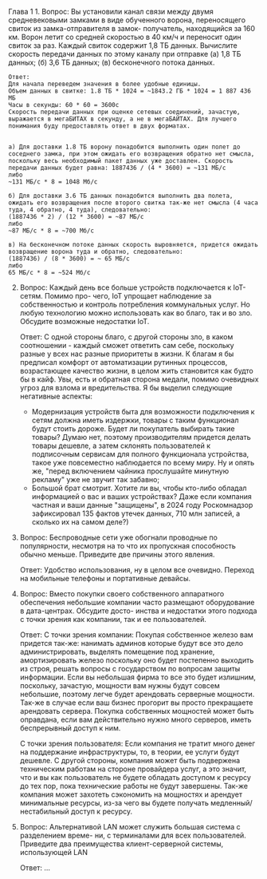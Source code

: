 Глава 1
1. 
	Вопрос:
	Вы установили канал связи между двумя средневековыми замками в виде
	обученного ворона, переносящего свиток из замка-отправителя в замок-
	получатель, находящийся за 160 км. Ворон летит со средней скоростью
	в 40 км/ч и переносит один свиток за раз. Каждый свиток содержит 1,8 ТБ
	данных. Вычислите скорость передачи данных по этому каналу при отправке
	(а) 1,8 ТБ данных; (б) 3,6 ТБ данных; (в) бесконечного потока данных.
	
	Ответ: 
	Для начала переведем значения в более удобные единицы.
	Объем данных в свитке: 1.8 ТБ * 1024 = ~1843.2 ГБ * 1024 = 1 887 436 МБ
	Часы в секунды: 60 * 60 = 3600c
	Скорость передачи данных при оценке сетевых соединений, зачастую, выражается в мегаБИТАХ в секунду, а не в мегаБАЙТАХ. Для лучшего понимания буду предоставлять ответ в двух форматах.
	
	
	а) Для доставки 1.8 ТБ ворону понадобится выполнить один полет до соседнего замка, при этом ожидать его возвращения обратно нет смысла, поскольку весь необходимый пакет данных уже доставлен. Скорость передачи данных будет равна: 1887436 / (4 * 3600) = ~131 МБ/с
	либо
	~131 МБ/с * 8 = 1048 Мб/c 
	
	б) Для доставки 3.6 ТБ данных понадобится выполнить два полета, ожидать его возвращения после второго свитка так-же нет смысла (4 часа туда, 4 обратно, 4 туда), следовательно:
	(1887436 * 2) / (12 * 3600) = ~87 МБ/с
	либо 
	~87 МБ/с * 8 = ~700 Мб/c
	
	в) На бесконечном потоке данных скорость выровняется, придется ожидать возвращение ворона туда и обратно, следовательно:
	(1887436) / (8 * 3600) = ~ 65 МБ/с
	либо
	65 МБ/с * 8 = ~524 Мб/c
2. 
	Вопрос:
	Каждый день все больше устройств подключается к IoT-сетям. Помимо про-
	чего, IoT упрощает наблюдение за собственностью и контроль потребления
	коммунальных услуг. Но любую технологию можно использовать как во
	благо, так и во зло. Обсудите возможные недостатки IoT.
	
	Ответ:
	С одной стороны благо, с другой стороны зло, в каком соотношении - каждый сможет ответить сам себе, поскольку разные у всех нас разные приоритеты в жизни. К благам я бы предписал комфорт от автоматизации рутинных процессов, возрастающее качество жизни, в целом жить становится как будто бы в кайф. Увы, есть и обратная сторона медали, помимо очевидных угроз для взлома и вредительства. Я бы выделил следующие негативные аспекты:
	- Модернизация устройств быта для возможности подключения к сетям должна иметь издержки, товары с таким функционал будут стоить дороже. Будет ли покупатель выбирать такие товары? Думаю нет, поэтому производителям придется делать товары дешевле, а затем склонять пользователей к подписочным сервисам для полного функционала устройства, такое уже повсеместно наблюдается по всему миру. Ну и опять же, "перед включением чайника прослушайте минутную рекламу" уже не звучит так забавно;
	- Большой брат смотрит. Хотите ли вы, чтобы кто-либо обладал информацией о вас и ваших устройствах? Даже если компания частная и ваши данные "защищены", в 2024 году Роскомнадзор зафиксировал 135 фактов утечек данных, 710 млн записей, а сколько их на самом деле?)
3. 
	Вопрос:
	Беспроводные сети уже обогнали проводные по популярности, несмотря на
	то что их пропускная способность обычно меньше. Приведите две причины
	этого явления.
	
	Ответ:
	Удобство использования, ну в целом все очевидно.
	Переход на мобильные телефоны и портативные девайсы.
4. 
	Вопрос:
	Вместо покупки своего собственного аппаратного обеспечения небольшие
	компании часто размещают оборудование в дата-центрах. Обсудите досто-
	инства и недостатки этого подхода с точки зрения как компании, так и ее
	пользователей.
	
	Ответ:
	С точки зрения компании: 
	Покупая собственное железо вам придется так-же: нанимать админов которые будут все это дело администрировать, выделять помещение под хранение, амортизировать железо поскольку оно будет постепенно выходить из строя, решать вопросы с государством по вопросам защиты информации. Если вы небольшая фирма то все это будет излишним, поскольку, зачастую, мощности вам нужны будут совсем небольшие, поэтому легче будет арендовать серверные мощности. Так-же в случае если ваш бизнес прогорит вы просто прекращаете арендовать сервера. Покупка собственных мощностей может быть оправдана, если вам действительно нужно много серверов, иметь беспрерывный доступ к ним. 
	
	С точки зрения пользователя:
	Если компания не тратит много денег на поддержание инфраструктуры, то, в теории, ее услуги будут дешевле. С другой стороны, компания может быть подвержена техническим работам на стороне провайдера услуг, а это значит, что и вы как пользователь не будете обладать доступом к ресурсу до тех пор, пока технические работы не будут завершены. Так-же компания может захотеть сэкономить на мощностях и арендует минимальные ресурсы, из-за чего вы будете получать медленный/нестабильный доступ к ресурсу.
	
5. 
	Вопрос:
	Альтернативой LAN может служить большая система с разделением време-
	ни, с терминалами для всех пользователей. Приведите два преимущества
	клиент-серверной системы, использующей LAN
	
	Ответ:
	...